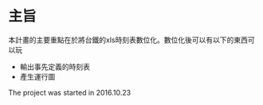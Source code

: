 # 主旨

本計畫的主要重點在於將台鐵的xls時刻表數位化。數位化後可以有以下的東西可以玩
- 輸出事先定義的時刻表
- 產生運行圖


The project was started in 2016.10.23
